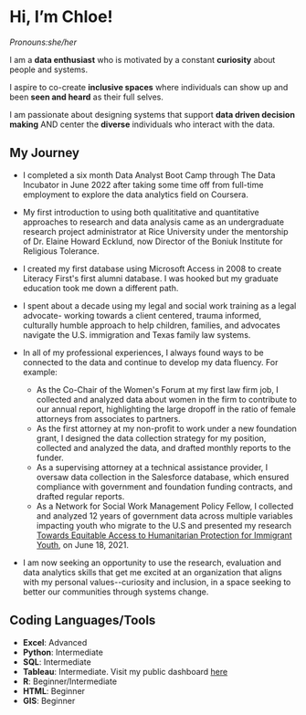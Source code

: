 # Hi, I’m Chloe!
*Pronouns:she/her*

I am a **data enthusiast** who is motivated by a constant **curiosity** about people and systems.

I aspire to co-create **inclusive spaces** where individuals can show up and been **seen and heard** as their full selves.

I am passionate about designing systems that support **data driven decision making** AND center the **diverse** individuals who interact with the data.

## My Journey

- I completed a six month Data Analyst Boot Camp through The Data Incubator in June 2022 after taking some time off from full-time employment to explore the data analytics field on Coursera.

- My first introduction to using both qualititative and quantitative approaches to research and data analysis came as an undergraduate research project administrator at Rice University under the mentorship of Dr. Elaine Howard Ecklund, now Director of the Boniuk Institute for Religious Tolerance.
- I created my first database using Microsoft Access in 2008 to create Literacy First's first alumni database. I was hooked but my graduate education took me down a different path. 
- I spent about a decade using my legal and social work training as a legal advocate- working towards a client centered, trauma informed, culturally humble approach to help children, families, and advocates navigate the U.S. immigration and Texas family law systems.
- In all of my professional experiences, I always found ways to be connected to the data and continue to develop my data fluency.  For example: 
  - As the Co-Chair of the Women's Forum at my first law firm job, I collected and analyzed data about women in the firm to contribute to our annual report, highlighting the large dropoff in the ratio of female attorneys from associates to partners. 
  - As the first attorney at my non-profit to work under a new foundation grant, I designed the data collection strategy for my position, collected and analyzed the data, and drafted monthly reports to the funder. 
  - As a supervising attorney at a technical assistance provider, I oversaw data collection in the Salesforce database, which ensured compliance with government and foundation funding contracts, and drafted regular reports.  
  - As a Network for Social Work Management Policy Fellow, I collected and analyzed 12 years of government data across multiple variables impacting youth who migrate to the U.S and presented my research [Towards Equitable Access to Humanitarian Protection for Immigrant Youth](https://www.youtube.com/watch?v=BAx7zem1WFE),  on June 18, 2021.

- I am now seeking an opportunity to use the research, evaluation and data analytics skills that get me excited at an organization that aligns with my personal values--curiosity and inclusion, in a space seeking to better our communities through systems change. 

## Coding Languages/Tools

- **Excel**: Advanced
- **Python**: Intermediate
- **SQL**: Intermediate 
- **Tableau**: Intermediate.  Visit my public dashboard [here](https://public.tableau.com/app/profile/chloe.wqalker#!/?newProfile=&activeTab=0)
- **R**: Beginner/Intermediate
- **HTML**: Beginner
- **GIS**: Beginner 


<!---
chloejdmsw/chloejdmsw is a ✨ special ✨ repository because its `README.md` (this file) appears on your GitHub profile.
You can click the Preview link to take a look at your changes.
--->
